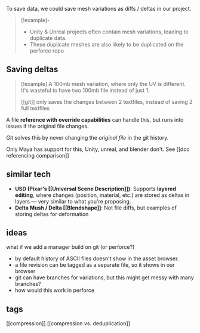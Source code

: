 To save data, we could save mesh variations as diffs / deltas in our project.

> [!example]-
> - Unity & Unreal projects often contain mesh variations, leading to duplicate data. 
> - These duplicate meshes are also likely to be duplicated on the perforce repo

## Saving deltas

> [!example]
> A 100mb mesh variation, where only the UV is different. It's wasteful to have two 100mb file instead of just 1.
> 
> [[git]] only saves the changes between 2 textfiles, instead of saving 2 full textfiles

A file **reference with override capabilities** can handle this, but runs into issues if the original file changes.

Git solves this by never changing the *original file* in the git history.

Only Maya has support for this, Unity, unreal, and blender don't. See [[dcc referencing comparison]]

## similar tech
- **USD (Pixar's [[Universal Scene Description]])**: Supports **layered editing**, where changes (position, material, etc.) are stored as deltas in layers — very similar to what you're proposing.
- **Delta Mush / Delta [[Blendshape]]**: Not file diffs, but examples of storing deltas for deformation

## ideas
what if we add a manager build on git (or perforce?)
- by default history of ASCII files doesn't show in the asset browser.
- a file revision can be tagged as a separate file, so it shows in our browser
- git can have branches for variations, but this might get messy with many branches?
- how would this work in perforce
## tags
[[compression]]
[[compression vs. deduplication]]